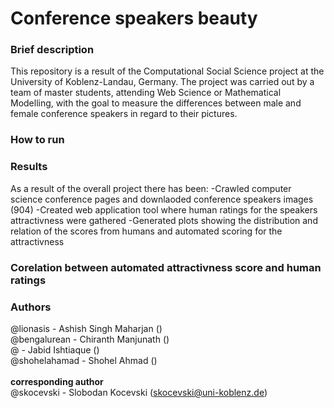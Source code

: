 <h1>Conference speakers beauty </h1>

<h3> Brief description </h3>
This repository is a result of the Computational Social Science project at the University of Koblenz-Landau, Germany. The project was carried out by a team of master students, attending Web Science or Mathematical Modelling, with the goal to measure the differences between male and female conference speakers in regard to their pictures.

<h3> How to run </h3>

<h3> Results </h3>
As a result of the overall project there has been:
-Crawled computer science conference pages and downlaoded conference speakers images (904)
-Created web application tool where human ratings for the speakers attractivness were gathered
-Generated plots showing the distribution and relation of the scores from humans and automated scoring for the attractivness

<h3> Corelation between automated attractivness score and human ratings </h3>

<h3> Authors </h3>
@lionasis - Ashish Singh Maharjan () <br/>
@bengalurean - Chiranth Manjunath () <br/>
@ - Jabid Ishtiaque () <br/>
@shohelahamad - Shohel Ahmad () <br/> <br/>
<b> corresponding author </b> <br/>
@skocevski - Slobodan Kocevski (<a href="mailto:skocevski@uni-koblenz.de">skocevski@uni-koblenz.de</a>) <br/>
